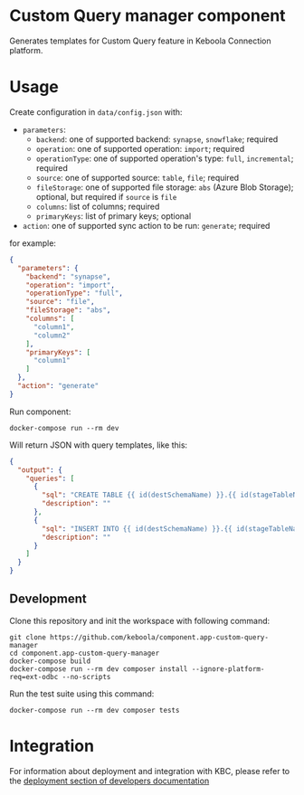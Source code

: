 # Custom Query manager component

Generates templates for Custom Query feature in Keboola Connection platform.

# Usage

Create configuration in `data/config.json` with:
- `parameters`:
    - `backend`: one of supported backend: `synapse`, `snowflake`; required
    - `operation`: one of supported operation: `import`; required
    - `operationType`: one of supported operation's type: `full`, `incremental`; required
    - `source`: one of supported source: `table`, `file`; required
    - `fileStorage`: one of supported file storage: `abs` (Azure Blob Storage);
      optional, but required if `source` is `file`
    - `columns`: list of columns; required
    - `primaryKeys`: list of primary keys; optional
- `action`: one of supported sync action to be run: `generate`; required

for example:
```json
{
  "parameters": {
    "backend": "synapse",
    "operation": "import",
    "operationType": "full",
    "source": "file",
    "fileStorage": "abs",
    "columns": [
      "column1",
      "column2"
    ],
    "primaryKeys": [
      "column1"
    ]
  },
  "action": "generate"
}
```

Run component:
```shell
docker-compose run --rm dev
```

Will return JSON with query templates, like this:

```json
{
  "output": {
    "queries": [
      {
        "sql": "CREATE TABLE {{ id(destSchemaName) }}.{{ id(stageTableName) }} ...",
        "description": ""
      },
      {
        "sql": "INSERT INTO {{ id(destSchemaName) }}.{{ id(stageTableName) }} ...",
        "description": ""
      }
    ]
  }
}
```

## Development
 
Clone this repository and init the workspace with following command:

```
git clone https://github.com/keboola/component.app-custom-query-manager
cd component.app-custom-query-manager
docker-compose build
docker-compose run --rm dev composer install --ignore-platform-req=ext-odbc --no-scripts
```

Run the test suite using this command:

```
docker-compose run --rm dev composer tests
```
 
# Integration

For information about deployment and integration with KBC, please refer to the [deployment section of developers documentation](https://developers.keboola.com/extend/component/deployment/) 
